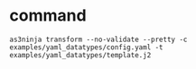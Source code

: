 # command

```shell
as3ninja transform --no-validate --pretty -c examples/yaml_datatypes/config.yaml -t examples/yaml_datatypes/template.j2
```
